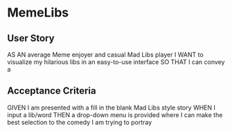 #  MemeLibs

##  User Story

AS AN average Meme enjoyer and casual Mad Libs player
I WANT to visualize my hilarious libs in an easy-to-use interface
SO THAT I can convey a 

## Acceptance Criteria

GIVEN I am presented with a fill in the blank Mad Libs style story
WHEN I input a lib/word
THEN a drop-down menu is provided where I can make the best selection to the comedy I am trying to portray